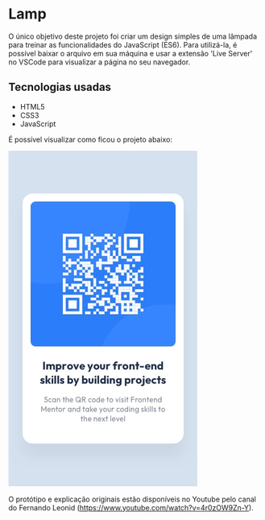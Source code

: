 # Lamp

O único objetivo deste projeto foi criar um design simples de uma lâmpada para treinar as funcionalidades do JavaScript (ES6). Para utilizá-la, é possível baixar o arquivo em sua máquina e usar a extensão 'Live Server' no VSCode para visualizar a página no seu navegador.

## Tecnologias usadas
* HTML5
* CSS3
* JavaScript

É possível visualizar como ficou o projeto abaixo:


<img src="https://github.com/petrucc1/QR-code-component/blob/main/design/mobile-design.jpg" alt="Imagem de um QR Code para ser escaneado e abaixo há duas descrições para onde será levado.">


O protótipo e explicação originais estão disponíveis no Youtube pelo canal do Fernando Leonid (https://www.youtube.com/watch?v=4r0zOW9Zn-Y).
